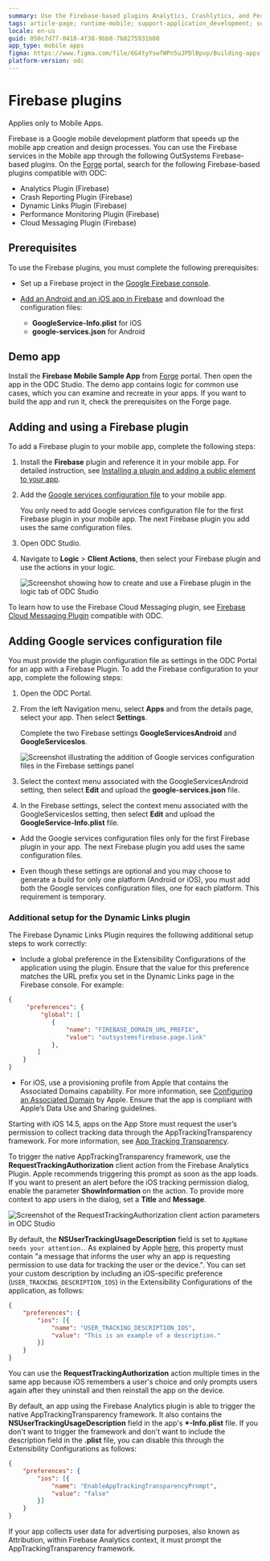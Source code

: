 ```yaml
---
summary: Use the Firebase-based plugins Analytics, Crashlytics, and Performance to implement common development patterns in your mobile apps.
tags: article-page; runtime-mobile; support-application_development; support-Mobile_Apps; support-Mobile_Apps-featured
locale: en-us
guid: 050c7d77-0418-4f38-9bb8-7b0275931b80
app_type: mobile apps
figma: https://www.figma.com/file/6G4tyYswfWPn5uJPDlBpvp/Building-apps?type=design&node-id=4345%3A125&mode=design&t=OmSDtxS14Ggp4J6f-1
platform-version: odc
---
```

# Firebase plugins

<div class="info" markdown="1">

Applies only to Mobile Apps.

</div>

Firebase is a Google mobile development platform that speeds up the mobile app creation and design processes. You can use the Firebase services in the Mobile app through the following OutSystems Firebase-based plugins. On the [Forge](https://www.outsystems.com/forge/) portal, search for the following Firebase-based plugins compatible with ODC:

* Analytics Plugin (Firebase)
* Crash Reporting Plugin (Firebase)
* Dynamic Links Plugin (Firebase)
* Performance Monitoring Plugin (Firebase)
* Cloud Messaging Plugin (Firebase)


## Prerequisites

To use the Firebase plugins, you must complete the following prerequisites:

* Set up a Firebase project in the [Google Firebase console](https://console.firebase.google.com/).

* [Add an Android and an iOS app in Firebase](https://support.google.com/firebase/answer/9326094?hl=en) and download the configuration files:

    * **GoogleService-Info.plist** for iOS
    * **google-services.json** for Android

## Demo app

Install the **Firebase Mobile Sample App** from [Forge](https://www.outsystems.com/forge/) portal. Then open the app in the ODC Studio. The demo app contains logic for common use cases, which you can examine and recreate in your apps. If you want to build the app and run it, check the prerequisites on the Forge page.

## Adding and using a Firebase plugin

To add a Firebase plugin to your mobile app, complete the following steps:

1. Install the **Firebase** plugin and reference it in your mobile app. For detailed instruction, see [Installing a plugin and adding a public element to your app](../intro.md#installing-a-plugin-and-adding-a-public-element-to-your-app).

1. Add the [Google services configuration file](#adding-google-services-configuration-file) to your mobile app.

    <div class="info" markdown="1">

    You only need to add Google services configuration file for the first Firebase plugin in your mobile app. The next Firebase plugin you add uses the same configuration files.

    </div>

1. Open ODC Studio.

2. Navigate to **Logic** > **Client Actions**, then select your Firebase plugin and use the actions in your logic.

    ![Screenshot showing how to create and use a Firebase plugin in the logic tab of ODC Studio](images/create-and-use-firebase-plugin-in-logic-tab-odcs.png "Creating and Using Firebase Plugin in ODC Studio Logic Tab")

<div class="info" markdown="1">

To learn how to use the Firebase Cloud Messaging plugin, see [Firebase Cloud Messaging Plugin](../firebase-plugin/firebase-cloud-messaging-plugin.md) compatible with ODC.

</div>

## Adding Google services configuration file

You must provide the plugin configuration file as settings in the ODC Portal for an app with a Firebase Plugin. To add the Firebase configuration to your app, complete the following steps:

1. Open the ODC Portal.

1. From the left Navigation menu, select **Apps** and from the details page, select your app. Then select **Settings**.

    Complete the two Firebase settings **GoogleServicesAndroid** and **GoogleServicesIos**.

    ![Screenshot illustrating the addition of Google services configuration files in the Firebase settings panel](images/add-google-services-config-files-in-firebase-settings-pl.png "Adding Google Services Configuration Files in Firebase Settings")

1. Select the context menu associated with the GoogleServicesAndroid setting, then select **Edit** and upload the **google-services.json** file.

1. In the Firebase settings, select the context menu associated with the GoogleServicesIos setting, then select **Edit** and upload the **GoogleService-Info.plist** file.

<div class="info" markdown="1">

* Add the Google services configuration files only for the first Firebase plugin in your app. The next Firebase plugin you add uses the same configuration files.

* Even though these settings are optional and you may choose to generate a build for only one platform (Android or iOS), you must add both the Google services configuration files, one for each platform. This requirement is temporary.

</div>

### Additional setup for the Dynamic Links plugin

The Firebase Dynamic Links Plugin requires the following additional setup steps to work correctly:

* Include a global preference in the Extensibility Configurations of the application using the plugin. Ensure that the value for this preference matches the URL prefix you set in the Dynamic Links page in the Firebase console. For example:

```JSON
{
     "preferences": {
         "global": [
            {
                "name": "FIREBASE_DOMAIN_URL_PREFIX",
                "value": "outsystemsfirebase.page.link"
            },
        ]
    }
}
```

* For iOS, use a provisioning profile from Apple that contains the Associated Domains capability. For more information, see [Configuring an Associated Domain](https://developer.apple.com/documentation/xcode/configuring-an-associated-domain) by Apple. Ensure that the app is compliant with Apple’s Data Use and Sharing guidelines.

Starting with iOS 14.5, apps on the App Store must request the user’s permission to collect tracking data through the AppTrackingTransparency framework. For more information, see [App Tracking Transparency](https://developer.apple.com/documentation/apptrackingtransparency).

To trigger the native AppTrackingTransparency framework, use the **RequestTrackingAuthorization** client action from the Firebase Analytics Plugin. Apple recommends triggering this prompt as soon as the app loads.
If you want to present an alert before the iOS tracking permission dialog, enable the parameter **ShowInformation** on the action. To provide more context to app users in the dialog, set a **Title** and **Message**.

![Screenshot of the RequestTrackingAuthorization client action parameters in ODC Studio](images/firebase-request-tracking-authorization-flow-odcs.png "Firebase Request Tracking Authorization Flow in ODC Studio")

By default, the **NSUserTrackingUsageDescription** field is set to `AppName needs your attention.`. As explained by Apple [here](https://developer.apple.com/documentation/apptrackingtransparency), this property must contain "a message that informs the user why an app is requesting permission to use data for tracking the user or the device.". You can set your custom description by including an iOS-specific preference (`USER_TRACKING_DESCRIPTION_IOS`) in the Extensibility Configurations of the application, as follows:

```JSON
{
    "preferences": {
        "ios": [{
            "name": "USER_TRACKING_DESCRIPTION_IOS",
            "value": "This is an example of a description."
        }]
    }
}
```

You can use the **RequestTrackingAuthorization** action multiple times in the same app because iOS remembers a user's choice and only prompts users again after they uninstall and then reinstall the app on the device.

By default, an app using the Firebase Analytics plugin is able to trigger the native AppTrackingTransparency framework. It also contains the **NSUserTrackingUsageDescription** field in the app's **\*-Info.plist** file. If you don't want to trigger the framework and don't want to include the description field in the **.plist** file, you can disable this through the Extensibility Configurations as follows:

```JSON
{
    "preferences": {
        "ios": [{
            "name": "EnableAppTrackingTransparencyPrompt",
            "value": "false"
        }]
    }
}
```

<div class="info" markdown="1">

If your app collects user data for advertising purposes, also known as Attribution, within Firebase Analytics context, it must prompt the AppTrackingTransparency framework.

</div>
